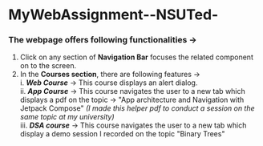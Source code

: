 # MyWebAssignment--NSUTed-
### The webpage offers following functionalities ->
1. Click on any section of <b>Navigation Bar</b> focuses the related component on to the screen.
2. In the <b>Courses section</b>, there are following features -> <br>
  i. <b><i>Web Course</i></b> -> This course displays an alert dialog. <br>
  ii. <b><i>App Course</i></b> -> This course navigates the user to a new tab which displays a pdf on the topic -> "App architecture and Navigation with Jetpack Compose" <i>(I made this helper pdf to conduct a session on the same topic at my university)</i> <br>
  iii. <b><i>DSA course</i></b> -> This course navigates the user to a new tab which display a demo session I recorded on the topic "Binary Trees"<br>
